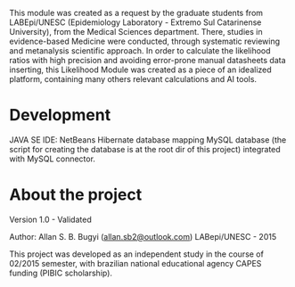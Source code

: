 This module was created as a request by the graduate students from LABEpi/UNESC (Epidemiology Laboratory - Extremo Sul Catarinense University), from the Medical Sciences department. There, studies in evidence-based Medicine were conducted, through systematic reviewing and metanalysis scientific approach. In order to calculate the likelihood ratios with high precision and avoiding error-prone manual datasheets data inserting, this Likelihood Module was created as a piece of an idealized platform, containing many others relevant calculations and AI tools.

Development
===========
JAVA SE
IDE: NetBeans
Hibernate database mapping
MySQL database (the script for creating the database is at the root dir of this project) integrated with MySQL connector.

About the project
=================
Version 1.0 - Validated

Author: Allan S. B. Bugyi (allan.sb2@outlook.com)
LABepi/UNESC - 2015

This project was developed as an independent study in the course of 02/2015 semester, with brazilian national educational agency CAPES funding (PIBIC scholarship).

